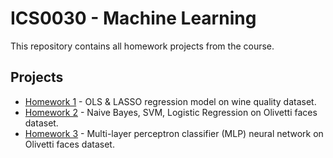 # ICS0030 - Machine Learning

This repository contains all homework projects from the course.

## Projects
- [Homework 1](homework-01/winequality/) - OLS & LASSO regression model on wine quality dataset.
- [Homework 2](homework-02/) - Naive Bayes, SVM, Logistic Regression on Olivetti faces dataset.
- [Homework 3](homework-03/) - Multi-layer perceptron classifier (MLP) neural network on Olivetti faces dataset.
